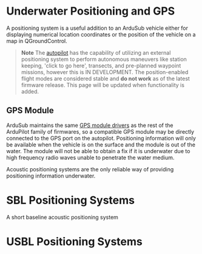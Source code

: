 # Underwater Positioning and GPS

A positioning system is a useful addition to an ArduSub vehicle either for displaying numerical location coordinates or the position of the vehicle on a map in QGroundControl. 

> **Note** The [autopilot]() has the capability of utilizing an external positioning system to perform autonomous maneuvers like station keeping, 'click to go here', transects, and pre-planned waypoint missions, however this is IN DEVELOPMENT. The position-enabled flight modes are considered stable and **do not work** as of the latest firmware release. This page will be updated when functionality is added.

## GPS Module

ArduSub maintains the same [GPS module drivers](https://ardupilot.org/copter/docs/common-positioning-landing-page.html) as the rest of the ArduPilot family of firmwares, so a compatible GPS module may be directly connected to the GPS port on the autopilot. Positioning information will only be available when the vehicle is on the surface and the module is out of the water. The module will not be able to obtain a fix if it is underwater due to high frequency radio waves unable to penetrate the water medium.

Acoustic positioning systems are the only reliable way of providing positioning information underwater.

# SBL Positioning Systems

A short baseline acoustic positioning system 

# USBL Positioning Systems
